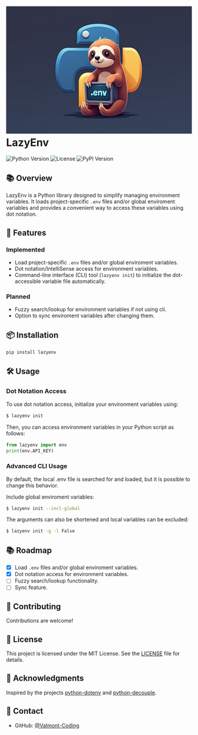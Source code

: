 # ![LazyEnv Logo](https://raw.githubusercontent.com/Valmont-Coding/lazy-env/main/assets/logo.png) LazyEnv

![Python Version](https://img.shields.io/badge/python->=3.8-blue)
![License](https://img.shields.io/github/license/Valmont-Coding/lazy-env)
![PyPI Version](https://img.shields.io/pypi/v/lazyenv)

## 📚 Overview

LazyEnv is a Python library designed to simplify managing environment variables. It loads project-specific `.env` files and/or global enviroment variables and provides a convenient way to access these variables using dot notation.

## 🚀 Features

### Implemented
- Load project-specific `.env` files and/or global enviroment variables.
- Dot notation/IntelliSense access for environment variables. 
- Command-line interface (CLI) tool (`lazyenv init`) to initialize the dot-accessible variable file automatically.


### Planned
- Fuzzy search/lookup for environment variables if not using cli.
- Option to sync enviroment variables after changing them.

## 📦 Installation

```bash
pip install lazyenv
```

## 🛠️ Usage

### Dot Notation Access

To use dot notation access, initialize your environment variables using:

```bash
$ lazyenv init
```
Then, you can access environment variables in your Python script as follows:

```python
from lazyenv import env
print(env.API_KEY)
```

### Advanced CLI Usage
By default, the local .env file is searched for and loaded, but it is possible to change this behavior.

Include global enviroment variables:
```bash
$ lazyenv init --incl-global
```
The arguments can also be shortened and local variables can be excluded:
```bash
$ lazyenv init -g -l False
```

## 📚 Roadmap

- [x] Load `.env` files and/or global enviroment variables.
- [x] Dot notation access for environment variables.
- [ ] Fuzzy search/lookup functionality.
- [ ] Sync feature.

## 📌 Contributing

Contributions are welcome!

## 👥 License

This project is licensed under the MIT License. See the [LICENSE](LICENSE) file for details.

## 🙏 Acknowledgments

Inspired by the projects [python-dotenv](https://github.com/theskumar/python-dotenv) and [python-decouple](https://github.com/HBNetwork/python-decouple).

## 🤝 Contact

- GitHub: [@Valmont-Coding](https://github.com/Valmont-Coding)